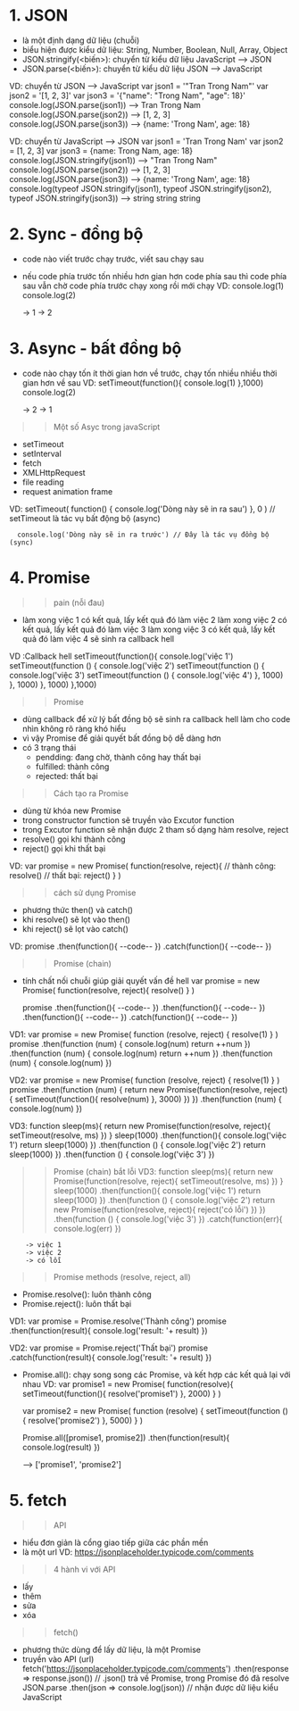 # 1. JSON
  - là một định dạng dữ liệu (chuỗi)
  - biểu hiện được kiểu dữ liệu: String, Number, Boolean, Null, Array, Object
  - JSON.stringify(<biến>): chuyển từ kiểu dữ liệu JavaScript --> JSON
  - JSON.parse(<biến>): chuyển từ kiểu dữ liệu JSON --> JavaScript

  VD: chuyển từ JSON --> JavaScript
     var json1 = '"Tran Trong Nam"'
     var json2 = '[1, 2, 3]'
     var json3 = '{"name": "Trong Nam", "age": 18}'
     console.log(JSON.parse(json1)) --> Tran Trong Nam
     console.log(JSON.parse(json2)) --> [1, 2, 3]
     console.log(JSON.parse(json3)) --> {name: 'Trong Nam', age: 18}

  VD: chuyển từ JavaScript --> JSON
     var json1 = 'Tran Trong Nam'
     var json2 = [1, 2, 3]
     var json3 = {name: Trong Nam, age: 18}
     console.log(JSON.stringify(json1)) --> "Tran Trong Nam"
     console.log(JSON.parse(json2)) --> [1, 2, 3]
     console.log(JSON.parse(json3)) --> {name: 'Trong Nam', age: 18}
     console.log(typeof JSON.stringify(json1), typeof JSON.stringify(json2), typeof JSON.stringify(json3)) --> string string string

# 2. Sync - đồng bộ
  - code nào viết trước chạy trước, viết sau chạy sau
  - nếu code phía trước tốn nhiều hơn gian hơn code phía sau
    thì code phía sau vẫn chờ code phía trước chạy xong rồi mới chạy
  VD: console.log(1)
      console.log(2)

      -> 1
      -> 2

# 3. Async - bất đồng bộ
  - code nào chạy tốn ít thời gian hơn về trước, chạy tốn nhiều nhiều thời gian hơn về sau
  VD: setTimeout(function(){
         console.log(1)
      },1000)
      console.log(2)

      -> 2
      -> 1

  >> Một số Asyc trong javaScript
  - setTimeout
  - setInterval
  - fetch
  - XMLHttpRequest 
  - file reading
  - request animation frame

  VD: setTimeout( function() { 
      console.log('Dòng này sẽ in ra sau') 
      }, 0 )  // setTimeout là tác vụ bất động bộ (async)

      console.log('Dòng này sẽ in ra trước') // Đây là tác vụ đồng bộ (sync)

# 4. Promise
  >> pain (nỗi đau)
  - làm xong việc 1 có kết quả, lấy kết quả đó làm việc 2
    làm xong việc 2 có kết quả, lấy kết quả đó làm việc 3
    làm xong việc 3 có kết quả, lấy kết quả đó làm việc 4
    sẽ sinh ra callback hell

  VD :Callback hell
   setTimeout(function(){
      console.log('việc 1')
      setTimeout(function () {
            console.log('việc 2')
            setTimeout(function () {
               console.log('việc 3')
               setTimeout(function () {
                  console.log('việc 4')
               }, 1000)
            }, 1000) 
      }, 1000)
   },1000)

   >> Promise
   - dùng callback để xử lý bất đồng bộ sẽ sinh ra callback hell 
    làm cho code nhìn không rõ ràng khó hiểu
   - vì vậy Promise để giải quyết bất đồng bộ dễ dàng hơn
   - có 3 trạng thái
     + pendding: đang chờ, thành công hay thất bại
     + fulfilled: thành công
     + rejected: thất bại

   >> Cách tạo ra Promise
   - dùng từ khóa new Promise 
   - trong constructor function sẽ truyền vào Excutor function
   - trong Excutor function sẽ nhận được 2 tham số dạng hàm resolve, reject
   - resolve() gọi khi thành công
   - reject() gọi khi thất bại

   VD: var promise = new Promise(
         function(resolve, reject){
            // thành công: resolve()
            // thất bại: reject()
         }
       )

   >> cách sử dụng Promise
   - phương thức then() và catch()
   - khi resolve() sẽ lọt vào then()
   - khi reject() sẽ lọt vào catch()

   VD: promise
         .then(function(){
            --code--
         })
         .catch(function(){
            --code--
         })

   >> Promise (chain)
   - tính chất nối chuỗi giúp giải quyết vấn đề hell
       var promise = new Promise(
         function(resolve, reject){
            resolve()
         }
       )

       promise
         .then(function(){
            --code--
         })
         .then(function(){
            --code--
         })
         .then(function(){
            --code--
         })
         .catch(function(){
            --code--
         })

   VD1: var promise = new Promise(
                function (resolve, reject) {
                    resolve(1)
                }
            )
            promise
               .then(function (num) {
                  console.log(num)
                  return ++num
               })
               .then(function (num) {
                  console.log(num)
                  return ++num
               })
               .then(function (num) {
                  console.log(num)
               })
   
   VD2: var promise = new Promise(
                function (resolve, reject) {
                    resolve(1)
                }
            )
            promise
               .then(function (num) {
                    return new Promise(function(resolve, reject){
                        setTimeout(function(){
                            resolve(num)
                        }, 3000)
                    })
                })
               .then(function (num) {
                  console.log(num)
               })

   VD3: function sleep(ms){
            return new Promise(function(resolve, reject){
                setTimeout(resolve, ms)
            })
        }
        sleep(1000)
            .then(function(){
                console.log('việc 1')
                return sleep(1000)
            })
            .then(function () {
                console.log('việc 2')
                return sleep(1000)
            })
            .then(function () {
                console.log('việc 3')
            })

   >> Promise (chain) bắt lỗi
   VD3: function sleep(ms){
            return new Promise(function(resolve, reject){
                setTimeout(resolve, ms)
            })
        }
        sleep(1000)
            .then(function(){
                console.log('việc 1')
                return sleep(1000)
            })
            .then(function () {
               console.log('việc 2')
               return new Promise(function(resolve, reject){
                  reject('có lỗi')
               })
            })
            .then(function () {
               console.log('việc 3')
            })
            .catch(function(err){
               console.log(err)
            })
        
        -> việc 1
        -> việc 2
        -> có lỗi
   
   >> Promise methods (resolve, reject, all)
   - Promise.resolve(): luôn thành công
   - Promise.reject(): luôn thất bại

   VD1: var promise = Promise.resolve('Thành công')
        promise
         .then(function(result){
               console.log('result: '+ result)
         })

   VD2: var promise = Promise.reject('Thất bại')
        promise
         .catch(function(result){
               console.log('result: '+ result)
         })
   
   - Promise.all(): chạy song song các Promise, và kết hợp các kết quả lại với nhau
   VD: 
      var promise1 = new Promise(
            function(resolve){
                setTimeout(function(){
                resolve('promise1') 
                }, 2000)
            }
        )

      var promise2 = new Promise(
         function (resolve) {
               setTimeout(function () {
                  resolve('promise2')
               }, 5000)
         }
      )

      Promise.all([promise1, promise2])
         .then(function(result){
               console.log(result)
         })
      
      --> ['promise1', 'promise2']

# 5. fetch
  >> API
  - hiểu đơn giản là cổng giao tiếp giữa các phần mền
  - là một url
  VD: https://jsonplaceholder.typicode.com/comments

  >> 4 hành vi với API
  - lấy
  - thêm
  - sửa
  - xóa

  >> fetch()
  - phương thức dùng để lấy dữ liệu, là một Promise
  - truyền vào API (url)
  fetch('https://jsonplaceholder.typicode.com/comments') 
        .then(response => response.json())     // .json() trả về Promise, trong Promise đó đã resolve JSON.parse
        .then(json => console.log(json))       // nhận được dữ liệu kiểu JavaScript

   